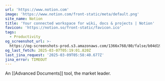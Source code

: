 ```yaml
---
url: 'https://www.notion.com'
image: 'https://www.notion.com/front-static/meta/default.png'
site_name: Notion
title: 'Your connected workspace for wiki, docs & projects | Notion'
favicon: 'https://notion.so/front-static/favicon.ico'
tags:
  - Productivity
og_screenshot_url: >-
  https://og-screenshots-prod.s3.amazonaws.com/1366x768/80/false/b04d19f21678295e26b2d736b5d339ff79eaee87563c1ff74c62f102bdd9d843.jpeg
og_last_fetch: 2025-03-07T05:19:01.820Z
last_jina_request: '2025-03-09T05:58:40.677Z'
jina_error: TIMEOUT
---
```


An [[Advanced Documents]] tool, the market leader.  

